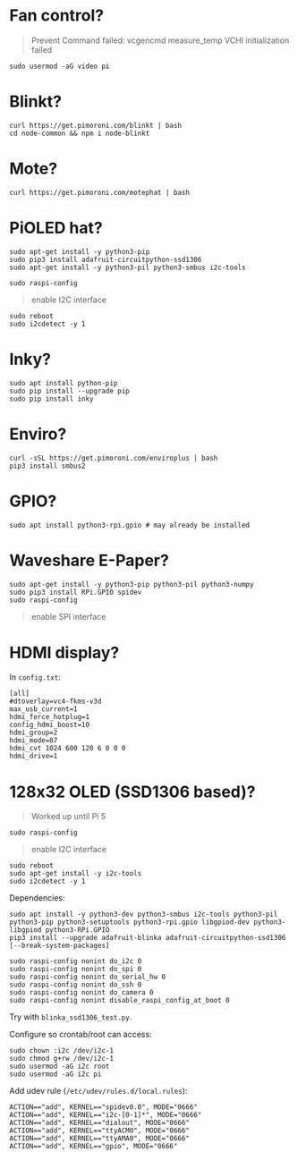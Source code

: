 # Fan control?
> Prevent  Command failed: vcgencmd measure_temp VCHI initialization failed
```
sudo usermod -aG video pi
```

# Blinkt?
```
curl https://get.pimoroni.com/blinkt | bash
cd node-common && npm i node-blinkt
```

# Mote?
```
curl https://get.pimoroni.com/motephat | bash
```

# PiOLED hat?
```
sudo apt-get install -y python3-pip
sudo pip3 install adafruit-circuitpython-ssd1306
sudo apt-get install -y python3-pil python3-smbus i2c-tools
```
```
sudo raspi-config
```
> enable I2C interface
```
sudo reboot
sudo i2cdetect -y 1
```

# Inky?
```
sudo apt install python-pip
sudo pip install --upgrade pip
sudo pip install inky
```

# Enviro?
```
curl -sSL https://get.pimoroni.com/enviroplus | bash
pip3 install smbus2
```

# GPIO?
```
sudo apt install python3-rpi.gpio # may already be installed
```

# Waveshare E-Paper?
```
sudo apt-get install -y python3-pip python3-pil python3-numpy
sudo pip3 install RPi.GPIO spidev
sudo raspi-config
```
> enable SPI interface

# HDMI display?

In `config.txt`:

```
[all]
#dtoverlay=vc4-fkms-v3d
max_usb_current=1
hdmi_force_hotplug=1
config_hdmi_boost=10
hdmi_group=2
hdmi_mode=87
hdmi_cvt 1024 600 120 6 0 0 0
hdmi_drive=1
```

# 128x32 OLED (SSD1306 based)?

> Worked up until Pi 5

```
sudo raspi-config
```
> enable I2C interface
```
sudo reboot
sudo apt-get install -y i2c-tools
sudo i2cdetect -y 1
```

Dependencies:

```
sudo apt install -y python3-dev python3-smbus i2c-tools python3-pil python3-pip python3-setuptools python3-rpi.gpio libgpiod-dev python3-libgpiod python3-RPi.GPIO
pip3 install --upgrade adafruit-blinka adafruit-circuitpython-ssd1306 [--break-system-packages]
```

```
sudo raspi-config nonint do_i2c 0
sudo raspi-config nonint do_spi 0
sudo raspi-config nonint do_serial_hw 0
sudo raspi-config nonint do_ssh 0
sudo raspi-config nonint do_camera 0
sudo raspi-config nonint disable_raspi_config_at_boot 0
```

Try with `blinka_ssd1306_test.py`.

Configure so crontab/root can access:

```
sudo chown :i2c /dev/i2c-1
sudo chmod g+rw /dev/i2c-1
sudo usermod -aG i2c root
sudo usermod -aG i2c pi
```

Add udev rule (`/etc/udev/rules.d/local.rules`):

```
ACTION=="add", KERNEL=="spidev0.0", MODE="0666"
ACTION=="add", KERNEL=="i2c-[0-1]*", MODE="0666"
ACTION=="add", KERNEL=="dialout", MODE="0666"
ACTION=="add", KERNEL=="ttyACM0", MODE="0666"
ACTION=="add", KERNEL=="ttyAMA0", MODE="0666"
ACTION=="add", KERNEL=="gpio", MODE="0666"
```
